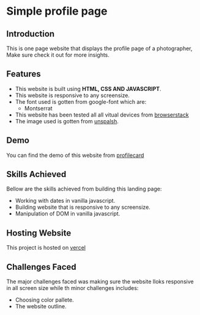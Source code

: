 # Simple profile page

## Introduction

This is one page website that displays the profile page of a photographer, Make sure check it out for more insights.

## Features

* This website is built using **HTML, CSS AND JAVASCRIPT**.
* This website is responsive to any screensize.
* The font used is gotten from google-font which are:
  * Montserrat
* This website has been tested all all vitual devices from [browserstack](www.browserstack.com)
* The image used is gotten from [unspalsh](www.unsplash.com).

## Demo

You can find the demo of this website from [profilecard](https://profilecard-olive.vercel.app)

## Skills Achieved

Bellow are the skills achieved from building this landing page:

* Working with dates in vanilla javascript.
* Building website that is responsive to any screensize.
* Manipulation of DOM in vanilla javascript.

## Hosting Website

This project is hosted on [vercel](www.vercel.com)

## Challenges Faced

The major challenges faced was making sure the website lloks responsive in all screen size while th minor challenges includes:

* Choosing color pallete.
* The website outline.
